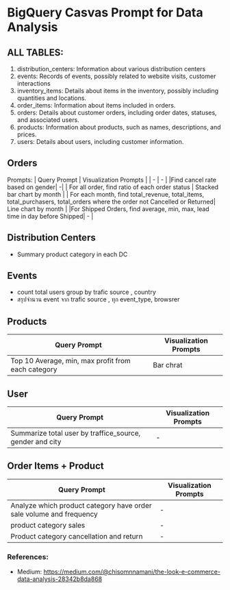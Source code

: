 # BigQuery Casvas Prompt for Data Analysis

## ALL TABLES:
1. distribution_centers: Information about various distribution centers
2. events: Records of events, possibly related to website visits, customer interactions
3. inventory_items: Details about items in the inventory, possibly including quantities and locations.
4. order_items: Information about items included in orders.
5. orders: Details about customer orders, including order dates, statuses, and associated users.
6. products: Information about products, such as names, descriptions, and prices.
7. users: Details about users, including customer information.

## Orders
Prompts:
| Query Prompt | Visualization Prompts |
| - | - |
|Find cancel rate based on gender| -|
| For all order, find ratio of each order status | Stacked bar chart by month |
| For each month, find total_revenue, total_items, total_purchasers, total_orders where the order not Cancelled or Returned| Line chart by month |
|For Shipped Orders, find average, min, max, lead time in day before Shipped| - |

## Distribution Centers
- Summary product category in each DC

## Events
- count total users group by trafic source , country 
- สรุปจำนวน event จาก trafic source , ทุก event_type, browsrer

## Products
| Query Prompt | Visualization Prompts |
| - | - |
|Top 10 Average, min, max profit from each category |Bar chrat|

## User
| Query Prompt | Visualization Prompts |
| - | - |
| Summarize total user by traffice_source, gender and city |-|

## Order Items + Product 
| Query Prompt | Visualization Prompts |
| - | - |
| Analyze which product category have order sale volume and frequency | - |
| product category sales| - |
| Product category cancellation and return | - |


### References:
- Medium: https://medium.com/@chisomnnamani/the-look-e-commerce-data-analysis-28342b8da868
